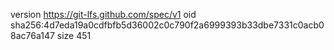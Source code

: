 version https://git-lfs.github.com/spec/v1
oid sha256:4d7eda19a0cdfbfb5d36002c0c790f2a6999393b33dbe7331c0acb08ac76a147
size 451
